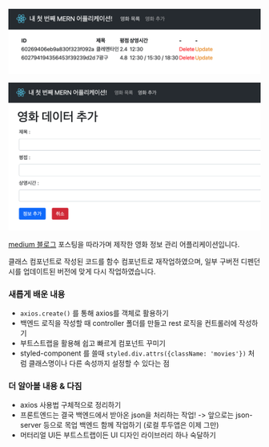 ![01](01.png)

![02](02.png)

[medium 블로그](https://medium.com/swlh/how-to-create-your-first-mern-mongodb-express-js-react-js-and-node-js-stack-7e8b20463e66) 포스팅을 따라가며 제작한 영화 정보 관리 어플리케이션입니다.

클래스 컴포넌트로 작성된 코드를 함수 컴포넌트로 재작업하였으며, 일부 구버전 디펜던시를 업데이트된 버전에 맞게 다시 작업하였습니다.

### 새롭게 배운 내용

- `axios.create()` 를 통해 axios를 객체로 활용하기
- 백엔드 로직을 작성할 때 controller 폴더를 만들고 rest 로직을 컨트롤러에 작성하기
- 부트스트랩을 활용해 쉽고 빠르게 컴포넌트 꾸미기
- styled-component 를 쓸때 `styled.div.attrs({className: 'movies'})` 처럼 클래스명이나 다른 속성까지 설정할 수 있다는 점

### 더 알아볼 내용 & 다짐

- axios 사용법 구체적으로 정리하기
- 프론트엔드는 결국 백엔드에서 받아온 json을 처리하는 작업! -> 앞으로는 json-server 등으로 목업 백엔드 함께 작업하기 (로컬 투두앱은 이제 그만)
- 머터리얼 UI든 부트스트랩이든 UI 디자인 라이브러리 하나 숙달하기
